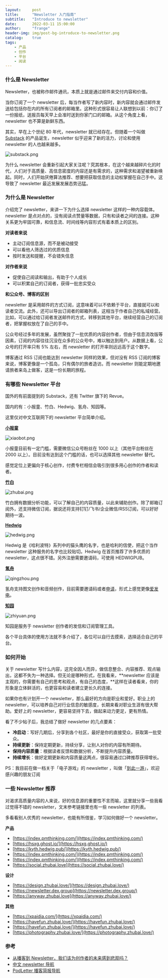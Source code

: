 ```yaml
---
layout:     post
title:      "Newsletter 入门指南"
subtitle:   "Introduce to newsletter"
date:       2022-03-11 15:00:00
author:     "frange"
header-img: img/post-bg-introduce-to-newsletter.png
catalog:    true
tags:
    - 产品
    - 创作
    - 平台
    - 阅读
---
```


### 什么是 Newsletter

Newsletter，也被称作邮件通讯，本质上就是通过邮件来交付内容和价值。

当你订阅了一个 newsletter 后，每当作者写了新内容时，新内容就会通过邮件发送给包括你在内的所有订阅者的邮箱里。这种形式很容易让人联想到以前：你订了一份报纸，送报员每天早上会准时送到你家门口的邮箱。从这个角度上看，newsletter 也不算是新鲜东西。

其实，早在上个世纪 80 年代，newsletter 就已经存在。但随着一个叫做 [Substack](https://substack.com) 的产品诞生，newsletter 似乎迎来了新的活力，讨论和使用 newsletter 的人也越来越多。

![substack.png](/img/introduce-to-newsletter/substack.png)

为什么 newsletter 会重新引起大家关注呢？究其根本，在这个越来越碎片化的时代，人们对于高质量、高信息密度的内容还是有需求的，这种需求和渴望被重新唤起。同时，人们开始厌倦算法推荐、想要把获取信息的主动权掌握在自己手中。这导致了 newsletter 最近发展发展态势迅猛。

### 为什么是 Newsletter

介绍完了 newsletter，来讲一下为什么选择 newsletter 这样的一种内容载体。newsletter 是点对点的，没有阅读点赞量等数据，只有和读者之间的连接。这种关系更为牢固可靠，和信息流、时间线等内容形式有着本质上的区别。

**对读者来说**

- 主动订阅信息源，而不是被动接受
- 可以看他人筛选过的优质信息
- 按时发送和提醒，不会错失信息

**对作者来说**

- 促使自己阅读和输出，有助于个人成长
- 可以积累自己的订阅者，获得一批忠实受众

**和公众号、博客的区别**

newsletter 是采用邮件的方式订阅，这意味着可以不依赖于平台，直接就可以和读者交流。此外，还可以导出订阅者的邮箱列表，这相当于作者自己的私域经营。比如，可以通过给订阅者发送邮件的方式，转移到其他平台，继续经营自己的订阅者，把掌握权放在了自己的手中。

公众号经过多年的发展，虽然聚拢了一批优质的内容创作者，但由于信息流改版等因素，订阅的内容往往沉没在众多的公众号中，难以触达到用户。从数据上看，公众号的打开率只有 5% 左右，而 newsletter 的打开率则远远高于这个数字。

博客通过 RSS 订阅也能达到 newsletter 同样的效果，但对没有 RSS 订阅的博客来说，博客更像是一个孤岛，只有偶尔的旅者造访。而 newsletter 则能定期地邀请旅者来岛上做客，这是一份长期的旅程。

### 有哪些 Newsletter 平台

国外的有前面提到的 Substack，还有 Twitter 旗下的 Revue。

国内的有：小报童、竹白、Hedwig、氢舟、知园等。

这里仅对中文互联网下的 newsletter 平台简单介绍。

[**小报童**](https://xiaobot.net/home.html)

![xiaobot.png](/img/introduce-to-newsletter/xiaobot.png)

小报童目前有一定门槛，需要微信公众号粉丝在 1000 以上（其他平台粉丝在 2000 以上）。目前没有达到这个门槛的话，也可以选择其他 newsletter 替代。

感觉定位上更偏向于核心创作，付费专栏相信会吸引到很多用心创作的作者和读者。

[**竹白**](https://zhubai.love/)

![zhubai.png](/img/introduce-to-newsletter/zhubai.png)

竹白拥有数据分析功能，可以了解自己的内容质量，以此来辅助创作。除了邮箱订阅外，还支持微信订阅，据说还将支持钉钉/飞书/企业微信/RSS订阅，可以好好期待一波。

[**Hedwig**](https://hedwig.pub/)

![hedwig.png](/img/introduce-to-newsletter/hedwig.png)

Hedwig 是《哈利波特》系列中的猫头鹰的名字，也是哈利的信使，把这个当作 newsletter 这种服务的名字也比较贴切。Hedwig 在首页推荐了许多优质的 newsletter，这点很不错。另外注册需要邀请码，可使用 HEDWIGPUB。


[**氢舟**](https://hypper.cn/)

![qingzhou.png](/img/introduce-to-newsletter/qingzhou.png)

氢舟支持图文创作和音频创作，目前需要邀请码或者[申请](https://hypper.cn/applyfor)，形式上感觉更像[爱发电](https://afdian.net)。


[**知园**](https://zhiy.cc/)

![zhiyuan.png](/img/introduce-to-newsletter/zhiyuan.png)

知园是服务于 newsletter 创作者的发信和订阅管理工具。

各个平台具体的使用方法就不多介绍了，各位可以自行去摸索，选择适合自己的平台。

### 如何开始

关于 newsletter 写什么内容，这完全因人而异，做信息整合、内容推荐、观点输出，这都不失为一种选择。但无论是哪种形式，在我看来，**newsletter 应该是主观的，你需要有自己的思考和观点，有自己的态度，**这样在读者看来，你的形象是立体鲜活的，也更容易和读者建立更长久的连接。

如果你也有计划开一个 newsletter，那么最好的方向是职业和爱好。职业上的 newsletter，可以培养自己对行业信息的敏感度，长期来看对职业生涯有很大帮助。爱好上的 newsletter，更容易坚持下去，做起来动力更足，更有热情。

看了不少帖子后，我总结了做好 newsletter 的几点要素：

- **冷启动**：写好几期后，分享到各个社区，最好是你的直接受众，获取第一批受众。
- **持续更新**：保持定期更新，持续分享，让别人对你的内容有所期待。
- **保持内容质量**：根据读者反馈和数据分析，不断提升内容质量。
- **持续增长**：做好定期更新和内容质量这两点，很容易通过口碑推荐获得增长。

PS：我目前在做一档关于「电子游戏」的 newsletter ，叫做「[到此一游](https://gamer.zhubai.love)」，欢迎感兴趣的朋友订阅

### 一些 Newsletter 推荐

对渴求高质量内容的人来说，好的信息源的重要性不言而喻，这里就分享一些我看过觉得不错的 newsletter，文末参考链接里也有一些 newsletter 的列表。

多看看别人优秀的 newsletter，也能有所借鉴，学习如何做好一个 newsletter。

**产品**
- [https://index.pmthinking.com/](https://index.pmthinking.com/)
- [https://hsxg.ghost.io/](https://hsxg.ghost.io/)
- [https://kyth.hedwig.pub/](https://kyth.hedwig.pub/)
- [https://index.pmthinking.com/](https://index.pmthinking.com/)
- [https://index.pmthinking.com/](https://index.pmthinking.com/)
- [https://social.zhubai.love](https://social.zhubai.love/)

**设计**
- [https://design.zhubai.love/](https://design.zhubai.love/)
- [https://newsletter.dex.group](https://newsletter.dex.group/)
- [https://anyway.zhubai.love](https://anyway.zhubai.love/)

**其他**
- [https://xpaidia.com/](https://xpaidia.com/)
- [https://havefun.zhubai.love/](https://havefun.zhubai.love/)
- [https://havefun.zhubai.love/](https://havefun.zhubai.love/)
- [https://photography.zhubai.love/](https://photography.zhubai.love/)

### 参考
- [从播客到 Newsletter，我们该为创作者的未来感到悲观吗？](https://mp.weixin.qq.com/s/PX-z9ym0vIcw_Mrdlf9htg)
- [中文 newsletter 导航](https://www.notion.so/Newsletter-68ee46c0a4574f659fb8a873ead438c6)
- [PodLetter 播客简报导航](https://podletter.club/)
